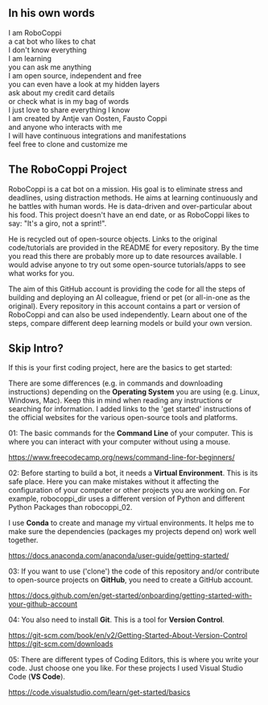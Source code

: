 ## In his own words  

I am RoboCoppi  
a cat bot 
who likes to chat  
I don't know everything  
I am learning  
you can ask me anything  
I am open source, independent and free  
you can even have a look at my hidden layers  
ask about my credit card details  
or check what is in my bag of words  
I just love to share everything I know  
I am created by Antje van Oosten, Fausto Coppi  
and anyone who interacts with me   
I will have continuous integrations and manifestations  
feel free to clone and customize me  

## The RoboCoppi Project  

RoboCoppi is a cat bot on a mission. His goal is to eliminate stress and deadlines, using distraction methods. He aims at learning continuously and he battles with human words. He is data-driven and over-particular about his food. This project doesn't have an end date, or as RoboCoppi likes to say: "It's a giro, not a sprint!".  

He is recycled out of open-source objects. Links to the original code/tutorials are provided in the README for every repository.  By the time you read this there are probably more up to date resources available. I would advise anyone to try out some open-source tutorials/apps to see what works for you. 

The aim of this GitHub account is providing the code for all the steps of building and deploying an AI colleague, friend or pet (or all-in-one as the original). Every repository in this account contains a part or version of RoboCoppi and can also be used independently. Learn about one of the steps, compare different deep learning models or build your own version.  

## Skip Intro?

If this is your first coding project, here are the basics to get started:  

There are some differences (e.g. in commands and downloading instructions) depending on the **Operating System** you are using (e.g. Linux, Windows, Mac). Keep this in mind when reading any instructions or searching for information. I added links to the 'get started' instructions of the official websites for the various open-source tools and platforms.   

01: The basic commands for the **Command Line** of your computer. This is where you can interact with your computer without using a mouse. 

https://www.freecodecamp.org/news/command-line-for-beginners/  

02: Before starting to build a bot, it needs a **Virtual Environment**. This is its safe place. Here you can make mistakes without it affecting the configuration of your computer or other projects you are working on. For example, robocoppi_dir uses a different version of Python and different Python Packages than robocoppi_02.  

I use **Conda** to create and manage my virtual environments. It helps me to make sure the dependencies (packages my projects depend on) work well together.  

https://docs.anaconda.com/anaconda/user-guide/getting-started/  

03: If you want to use ('clone') the code of this repository and/or contribute to open-source projects on **GitHub**, you need to create a GitHub account.  

https://docs.github.com/en/get-started/onboarding/getting-started-with-your-github-account  

04: You also need to install **Git**. This is a tool for **Version Control**.  

https://git-scm.com/book/en/v2/Getting-Started-About-Version-Control  
https://git-scm.com/downloads  

05: There are different types of Coding Editors, this is where you write your code. Just choose one you like. For these projects I used Visual Studio Code (**VS Code**).  

https://code.visualstudio.com/learn/get-started/basics  

